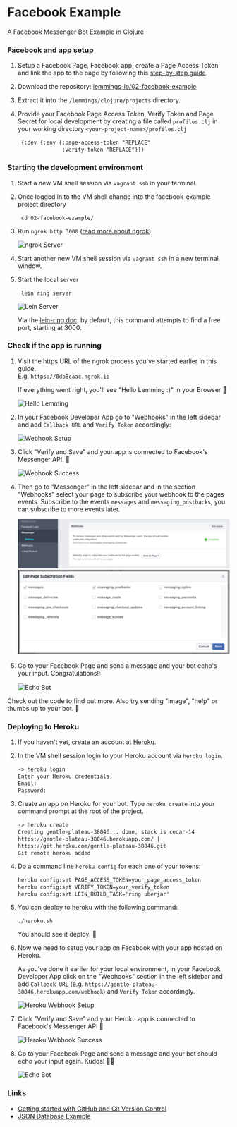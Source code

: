 # Facebook Example

A Facebook Messenger Bot Example in Clojure

### Facebook and app setup

1. Setup a Facebook Page, Facebook app, create a Page Access Token and link the app to the page by following this [step-by-step guide](https://github.com/prometheus-ai/fb-messenger-clj/wiki/Facebook-Setup).

2. Download the repository: [lemmings-io/02-facebook-example](https://github.com/lemmings-io/02-facebook-example/archive/master.zip)

3. Extract it into the `/lemmings/clojure/projects` directory.

4. Provide your Facebook Page Access Token, Verify Token and Page Secret for local development by creating a file called `profiles.clj` in your working directory `<your-project-name>/profiles.clj`

		{:dev {:env {:page-access-token "REPLACE"
		   		   	 :verify-token "REPLACE"}}}
		   		   	 
### Starting the development environment

1. Start a new VM shell session via `vagrant ssh` in your terminal.

2. Once logged in to the VM shell change into the facebook-example project directory

		cd 02-facebook-example/

3. Run `ngrok http 3000` ([read more about ngrok](https://ngrok.com))

	![ngrok Server](resources/doc/images/ngrok.png)

4. Start another new VM shell session via `vagrant ssh` in a new terminal window.

5. Start the local server

		lein ring server

	![Lein Server](resources/doc/images/lein-ring-server.png)
	
	Via the [lein-ring doc](https://github.com/weavejester/lein-ring): by default, this command attempts to find a free port, starting at 3000.

### Check if the app is running

1. Visit the https URL of the ngrok process you've started earlier in this guide.  
	E.g. `https://0db8caac.ngrok.io`
	
	If everything went right, you'll see "Hello Lemming :)" in your Browser 🎈
	
	![Hello Lemming](resources/doc/images/welcome-browser.png)

2. In your Facebook Developer App go to "Webhooks" in the left sidebar and add `Callback URL` and `Verify Token` accordingly:

	![Webhook Setup](resources/doc/images/webhook-setup.png)

3. Click "Verify and Save" and your app is connected to Facebook's Messenger API. 🎈

	![Webhook Success](resources/doc/images/webhook-success.png)

4. Then go to "Messenger" in the left sidebar and in the section "Webhooks" select your page to subscribe your webhook to the pages events. Subscribe to the events `messages` and `messaging_postbacks`, you can subscribe to more events later.

	![Webhook Subscription](resources/doc/images/webhook-subscription.png)
	![Webhook Events](resources/doc/images/webhook-events.png)

5. Go to your Facebook Page and send a message and your bot echo's your input. Congratulations!💧

	![Echo Bot](resources/doc/images/echo-bot.png)
	
Check out the code to find out more. Also try sending "image", "help" or thumbs up to your bot. 🙂

### Deploying to Heroku

1. If you haven't yet, create an account at [Heroku](https://signup.heroku.com/dc).

2. In the VM shell session login to your Heroku account via `heroku login`.

	```
	-> heroku login
	Enter your Heroku credentials.
	Email:
	Password:
	```

3. Create an app on Heroku for your bot. Type `heroku create` into your command prompt at the root of the project.

	```
	-> heroku create
	Creating gentle-plateau-38046... done, stack is cedar-14
	https://gentle-plateau-38046.herokuapp.com/ | https://git.heroku.com/gentle-plateau-38046.git
	Git remote heroku added
	```

4. Do a command line `heroku config` for each one of your tokens:

	```
	heroku config:set PAGE_ACCESS_TOKEN=your_page_access_token
	heroku config:set VERIFY_TOKEN=your_verify_token
	heroku config:set LEIN_BUILD_TASK='ring uberjar'
	```

5. You can deploy to heroku with the following command:

	```shell
	./heroku.sh
	```

	You should see it deploy. 🍵

8. Now we need to setup your app on Facebook with your app hosted on Heroku.

	As you've done it earlier for your local environment, in your Facebook Developer App click on the "Webhooks" section in the left sidebar and add `Callback URL` (e.g. `https://gentle-plateau-38046.herokuapp.com/webhook`) and `Verify Token` accordingly.
	
	![Heroku Webhook Setup](resources/doc/images/heroku-webhook-setup.png)

9. Click "Verify and Save" and your Heroku app is connected to Facebook's Messenger API 🎈

	![Heroku Webhook Success](resources/doc/images/heroku-webhook-success.png)
	
10. Go to your Facebook Page and send a message and your bot should echo your input again. Kudos! 🙂💧

	![Echo Bot](resources/doc/images/echo-bot.png)

### Links

* [Getting started with GitHub and Git Version Control](https://guides.github.com/activities/hello-world/)
* [JSON Database Example](https://gist.github.com/sido378/0676b4ae6e264a73cc18737aa9496c69)
